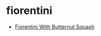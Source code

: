# fiorentini

 * [Fiorentini With Butternut Squash](../../index/f/fiorentini-with-butternut-squash-51143810.json)
